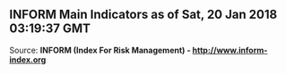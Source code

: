 ## INFORM Main Indicators as of Sat, 20 Jan 2018 03:19:37 GMT

Source: **INFORM (Index For Risk Management) - http://www.inform-index.org**